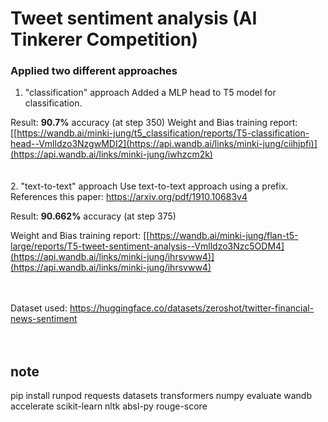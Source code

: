 # Tweet sentiment analysis (AI Tinkerer Competition)

### Applied two different approaches

1. "classification" approach
Added a MLP head to T5 model for classification.

Result: **90.7%** accuracy (at step 350)
Weight and Bias training report: [[https://wandb.ai/minki-jung/t5_classification/reports/T5-classification-head--Vmlldzo3NzgwMDI2](https://api.wandb.ai/links/minki-jung/ciihjpfi)](https://api.wandb.ai/links/minki-jung/iwhzcm2k) <br><br><br>
2. "text-to-text" approach
Use text-to-text approach using a prefix. References this paper: https://arxiv.org/pdf/1910.10683v4

Result: **90.662%** accuracy (at step 375)

Weight and Bias training report: [[https://wandb.ai/minki-jung/flan-t5-large/reports/T5-tweet-sentiment-analysis--Vmlldzo3Nzc5ODM4](https://api.wandb.ai/links/minki-jung/ihrsvww4)](https://api.wandb.ai/links/minki-jung/ihrsvww4) <br><br><br>

Dataset used: https://huggingface.co/datasets/zeroshot/twitter-financial-news-sentiment <br><br><br>

note
---------------------
pip install runpod requests datasets transformers numpy evaluate wandb accelerate scikit-learn nltk absl-py rouge-score
